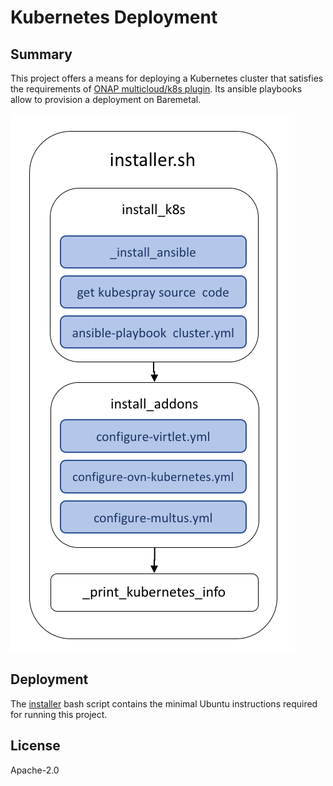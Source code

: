 # Kubernetes Deployment

## Summary

This project offers a means for deploying a Kubernetes cluster
that satisfies the requirements of [ONAP multicloud/k8s plugin][1]. Its
ansible playbooks allow to provision a deployment on Baremetal. 


![Diagram](../../../docs/img/installer_workflow.png)


## Deployment

The [installer](installer.sh) bash script contains the minimal
Ubuntu instructions required for running this project.

## License

Apache-2.0

[1]: https://git.onap.org/multicloud/k8s
